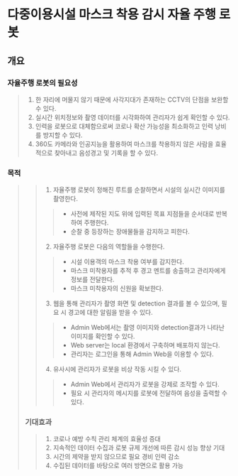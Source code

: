 # 다중이용시설 마스크 착용 감시 자율 주행 로봇


## 개요
>
 ### 자율주행 로봇의 필요성
> 1. 한 자리에 머물지 않기 때문에 사각지대가 존재하는 CCTV의 단점을 보완할 수 있다.
> 2. 실시간 위치정보와 촬영 데이터를 시각화하여 관리자가 쉽게 확인할 수 있다.
> 3. 인력을 로봇으로 대체함으로써 코로나 확산 가능성을 최소화하고 인력 낭비를 방지할 수 있다.
> 4. 360도 카메라와 인공지능을 활용하여 마스크를 착용하지 않은 사람을 효율적으로 찾아내고 음성경고 및 기록을 할 수 있다.
>
 ### 목적
>> 1. 자율주행 로봇이 정해진 루트를 순찰하면서 시설의 실시간 이미지를 촬영한다.
>>> - 사전에 제작된 지도 위에 입력된 목표 지점들을 순서대로 반복하여 주행한다.
>>> - 순찰 중 등장하는 장애물들을 감지하고 피한다.
>> 2. 자율주행 로봇은 다음의 역할들을 수행한다.
>>> - 시설 이용객의 마스크 착용 여부를 감지한다.
>>> - 마스크 미착용자를 추적 후 경고 멘트를 송출하고 관리자에게 정보를 전달한다.
>>> - 마스크 미착용자의 신원을 확보한다.
>> 3. 웹을 통해 관리자가 촬영 화면 및 detection 결과를 볼 수 있으며, 필요 시 경고에 대한 알림을 받을 수 있다.
>>> - Admin Web에서는 촬영 이미지와 detection결과가 나타난 이미지를 확인할 수 있다.
>>> - Web server는 local 환경에서 구축하며 배포하지 않는다.
>>> - 관리자는 로그인을 통해 Admin Web을 이용할 수 있다.
>> 4. 유사시에 관리자가 로봇을 비상 작동 시킬 수 있다.
>>> - Admin Web에서 관리자가 로봇을 강제로 조작할 수 있다.
>>> - 필요 시 관리자의 메시지를 로봇에 전달하여 음성을 출력할 수 있다.
>
> ### 기대효과
>> 1. 코로나 예방 수칙 관리 체계의 효율성 증대
>> 2. 지속적인 데이터 수집과 로봇 규제 개선에 따른 감시 성능 향상 기대
>> 3. 시간의 제약을 받지 않으므로 필요 경비 인력 감소
>> 4. 수집된 데이터를 바탕으로 여러 방면으로 활용 가능






